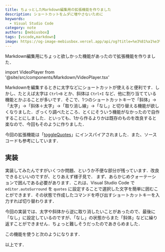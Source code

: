```yaml
---
title: ちょっとしたMarkdown編集用の拡張機能を作りました
description: ショートカットをムダに増やさないために
keywords:
  - Visual Studio Code
category: note
authors: [mebiusbox]
tags: [vscode,markdown]
image: https://og-image-mebiusbox.vercel.app/api/og?title=%e3%81%a1%e3%82%87%e3%81%a3%e3%81%a8%e3%81%97%e3%81%9fMarkdown%e7%b7%a8%e9%9b%86%e7%94%a8%e3%81%ae%e6%8b%a1%e5%bc%b5%e6%a9%9f%e8%83%bd%e3%82%92%e4%bd%9c%e3%82%8a%e3%81%be%e3%81%97%e3%81%9f&subtitle=%e3%82%b7%e3%83%a7%e3%83%bc%e3%83%88%e3%82%ab%e3%83%83%e3%83%88%e3%82%92%e3%83%a0%e3%83%80%e3%81%ab%e5%a2%97%e3%82%84%e3%81%95%e3%81%aa%e3%81%84%e3%81%9f%e3%82%81%e3%81%ab&date=2025%2F03%2F21&tags=vscode,markdown
---
```


Markdown編集用にちょっと欲しかった機能があったので拡張機能を作りました．

<!-- truncate -->

import VideoPlayer from '@site/src/components/Markdown/VideoPlayer.tsx'

Markdownを編集するときに太字などにショートカットが使えると便利です．しかし、たとえば太字は `Ctrl+B` とか、斜体は `Ctrl+I` など、他に割り当てている機能とかぶることが多いです．そこで、1つのショートカットキーで「斜体」→「太字」→「斜体＋太字」→「取り消し線」→「なし」と切り替える機能が欲しくなりました．ざっくり調べたところ、とくにそういう機能がなかったので自作することにしました．といっても、1から作るよりかは既存のものを改良すると楽なので、今回もそのように作りました．

今回の拡張機能は「[toggleQuotes](https://marketplace.visualstudio.com/items?itemName=BriteSnow.vscode-toggle-quotes)」にインスパイアされました．また、ソースコードも参考にしています．

## 実装

実装してみたんですがいくつか問題、というか不便な部分が残っています．改良できるといいのですが、とりあえず様子見で．
まず、あらかじめクォーテーションで囲んである必要があります．これは、Visual Studio Code で `editor.autoSurround` を `quotes` に設定することで選択した文字を簡単に囲むことができます．その状態で作成したコマンドを呼び出すショートカットキーを入力すれば切り替わります．

今回の実装では、太字や斜体から逆に取り消したいことがあったので、最後に「なし」に設定しているのですが、「なし」の状態からまた「斜体」などに繰り返すことができません．ちょっと難しそうだったのであきらめました．

この機能を使うと次のようになります．

<VideoPlayer url='/img/post/2025/vscode-toggle-markers-mute.mp4' />

以上です．
